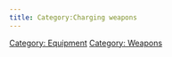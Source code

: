 ```yaml
---
title: Category:Charging weapons
---
```


[Category: Equipment](Category:_Equipment "wikilink") [Category:
Weapons](Category:_Weapons "wikilink")